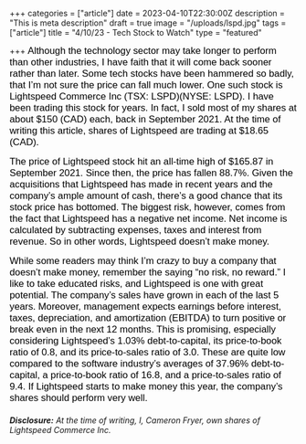 +++
categories = ["article"]
date = 2023-04-10T22:30:00Z
description = "This is meta description"
draft = true
image = "/uploads/lspd.jpg"
tags = ["article"]
title = "4/10/23 - Tech Stock to Watch"
type = "featured"

+++
<span style="color:black"><span style="font-family:Arial; font-size:1.2em;">Although the technology sector may take longer to perform than other industries, I have faith that it will come back sooner rather than later. Some tech stocks have been hammered so badly, that I’m not sure the price can fall much lower. One such stock is Lightspeed Commerce Inc (TSX: LSPD)(NYSE: LSPD). I have been trading this stock for years. In fact, I sold most of my shares at about $150 (CAD) each, back in September 2021. At the time of writing this article, shares of Lightspeed are trading at $18.65 (CAD).</span></span>

<span style="color:black"><span style="font-family:Arial; font-size:1.2em;">The price of Lightspeed stock hit an all-time high of $165.87 in September 2021. Since then, the price has fallen 88.7%. Given the acquisitions that Lightspeed has made in recent years and the company’s ample amount of cash, there’s a good chance that its stock price has bottomed. The biggest risk, however, comes from the fact that Lightspeed has a negative net income. Net income is calculated by subtracting expenses, taxes and interest from revenue. So in other words, Lightspeed doesn’t make money.</span></span>

<span style="color:black"><span style="font-family:Arial; font-size:1.2em;">While some readers may think I’m crazy to buy a company that doesn’t make money, remember the saying “no risk, no reward.” I like to take educated risks, and Lightspeed is one with great potential. The company’s sales have grown in each of the last 5 years. Moreover, management expects earnings before interest, taxes, depreciation, and amortization (EBITDA) to turn positive or break even in the next 12 months. This is promising, especially considering Lightspeed’s 1.03% debt-to-capital, its price-to-book ratio of 0.8, and its price-to-sales ratio of 3.0. These are quite low compared to the software industry’s averages of 37.96% debt-to-capital, a price-to-book ratio of 16.8, and a price-to-sales ratio of 9.4. If Lightspeed starts to make money this year, the company’s shares should perform very well.</span></span>

###### **Disclosure:** At the time of writing, I, Cameron Fryer, own shares of Lightspeed Commerce Inc.